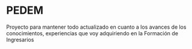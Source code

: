 # PEDEM
Proyecto para mantener todo actualizado en cuanto a los avances de los conocimientos, experiencias que voy adquiriendo en la Formación de Ingresarios
